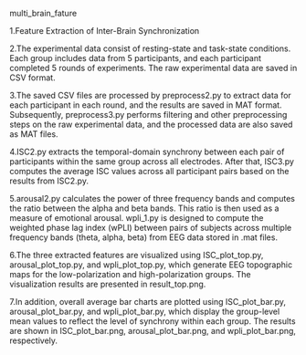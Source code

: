 multi_brain_fature

1.Feature Extraction of Inter-Brain Synchronization

2.The experimental data consist of resting-state and task-state conditions. Each group includes data from 5 participants, and each participant completed 5 rounds of experiments. The raw experimental data are saved in CSV format.

3.The saved CSV files are processed by preprocess2.py to extract data for each participant in each round, and the results are saved in MAT format. Subsequently, preprocess3.py performs filtering and other preprocessing steps on the raw experimental data, and the processed data are also saved as MAT files.

4.ISC2.py extracts the temporal-domain synchrony between each pair of participants within the same group across all electrodes. After that, ISC3.py computes the average ISC values across all participant pairs based on the results from ISC2.py.


5.arousal2.py calculates the power of three frequency bands and computes the ratio between the alpha and beta bands. This ratio is then used as a measure of emotional arousal.
wpli_1.py is designed to compute the weighted phase lag index (wPLI) between pairs of subjects across multiple frequency bands (theta, alpha, beta) from EEG data stored in .mat files. 

6.The three extracted features are visualized using ISC_plot_top.py, arousal_plot_top.py, and wpli_plot_top.py, which generate EEG topographic maps for the low-polarization and high-polarization groups. The visualization results are presented in result_top.png.

7.In addition, overall average bar charts are plotted using ISC_plot_bar.py, arousal_plot_bar.py, and wpli_plot_bar.py, which display the group-level mean values to reflect the level of synchrony within each group. The results are shown in ISC_plot_bar.png, arousal_plot_bar.png, and wpli_plot_bar.png, respectively.





